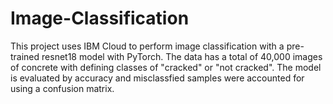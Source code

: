 # Image-Classification
This project uses IBM Cloud to perform image classification with a pre-trained resnet18 model with PyTorch. The data has a total of 40,000 images of concrete with defining classes of "cracked" or "not cracked". The model is evaluated by accuracy and misclassfied samples were accounted for using a confusion matrix.

